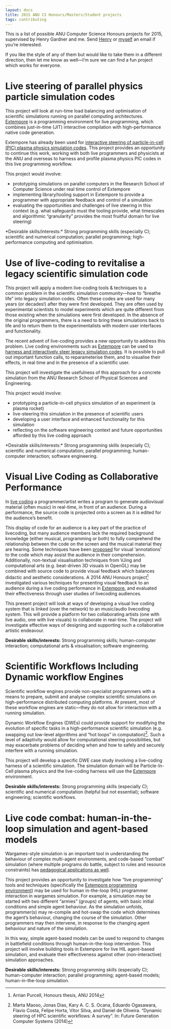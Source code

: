 ```yaml
---
layout: docs
title: 2015 ANU CS Honours/Masters/Student projects
tags: contributing
---
```


This is a list of possible ANU Computer Science Honours projects for
2015, supervised by Henry Gardner and me. Send
[Henry](mailto:henry.gardner@anu.edu.au) or
[myself](mailto:ben.swift@anu.edu.au) an email if you’re interested.

If you like the style of any of them but would like to take them in a
different direction, then let me know as well—I’m sure we can find a fun
project which works for everyone.

# Live steering of parallel physics particle simulation codes

This project will look at run-time load balancing and optimisation of
scientific simulations running on parallel computing architectures.
[Extempore](http://extempore.moso.com.au) is a programming environment
for live programming, which combines just-in-time (JIT) interactive
compilation with high-performance native code generation.

Extempore has already been used for [interactive steering of
particle-in-cell (PIC) plasma physics simulation
codes](https://vimeo.com/99891379). This project provides an opportunity
to continue this work, working with both live programmers and physicists
at the ANU and overseas to harness and profile plasma physics PIC codes
in this live programming workflow.

This project would involve:

-   prototyping simulations on parallel computers in the Research School
    of Computer Science under real time control of Extempore
-   implementing library/tooling support in Extempore to provide a
    programmer with appropriate feedback and control of a simulation
-   evaluating the opportunities and challenges of live steering in this
    context (e.g. what safeguards must the tooling provide, what
    timescales and algorithmic “granularity” provides the most fruitful
    domain for live steering)

\*Desirable skills/interests:\* Strong programming skills (especially
C); scientific and numerical computation; parallel programming;
high-performance computing and optimisation.

# Use of live-coding to revitalise a legacy scientific simulation code

This project will apply a modern live-coding tools & techniques to a
common problem in the scientific simulation community—how to “breathe
life” into legacy simulation codes. Often these codes are used for many
years (or decades!) after they were first developed. They are often used
by experimental scientists to model experiments which are quite
different from those existing when the simulations were first developed.
In the absence of the original programmers, there is a need to bring
these simulations back to life and to return them to the
experimentalists with modern user interfaces and functionality.

The recent advent of live-coding provides a new opportunity to address
this problem. Live coding environments such as
[Extempore](http://extempore.moso.com.au) can be used to [harness and
interactively steer legacy simulation
codes](https://vimeo.com/99891379). It is possible to pull out important
function calls, to reparameterise them, and to visualise their effects,
in real time and in the presence of a scientific user.

This project will investigate the usefulness of this approach for a
concrete simulation from the ANU Research School of Physical Sciences
and Engineering.

This project would involve:

-   prototyping a particle-in-cell physics simulation of an experiment
    (a plasma rocket)
-   live-steering this simulation in the presence of scientific users
-   developing a user interface and enhanced functionality for this
    simulation
-   reflecting on the software engineering context and future
    opportunities afforded by this live coding approach

\*Desirable skills/interests:\* Strong programming skills (especially
C); scientific and numerical computation; parallel programming;
human-computer interaction; software engineering.

# Visual Live Coding as Collaborative Performance

In [live coding](http://vimeo.com/videos/benswift) a programmer/artist
writes a program to generate audiovisual material (often music) in
real-time, in front of an audience. During a performance, the source
code is projected onto a screen as it is edited for the audience’s
benefit.

This display of code for an audience is a key part of the practice of
livecoding, but many audience members lack the required background
knowledge (either musical, programming or both) to fully comprehend the
relationship between the code on the screen and the musical material
they are hearing. Some techniques have been
[proposed](http://eprints.qut.edu.au/61525/1/liveannotations.pdf) for
visual ‘annotations’ to the code which may assist the audience in their
comprehension. Additionally, non-textual visualisation techniques from
VJing and computational arts (e.g. beat-driven 3D visuals in OpenGL) may
be combined with source code to provide visual feedback which balances
didactic and aesthetic considerations. A 2014 ANU Honours project[^1]
investigated various techniques for presenting visual feedback to an
audience during a live coding performance in
[Extempore](http://extempore.moso.com.au), and evaluated their
effectiveness through user studies of livecoding audiences.

This present project will look at ways of developing a visual live
coding system that is linked (over the network) to an music/audio
livecoding system. This will provide a platform for two collaborating
artists (one with live audio, one with live visuals) to collaborate in
real-time. The project will investigate effective ways of designing and
supporting such a collaborative artistic endeavour.

**Desirable skills/interests:** Strong programming skills;
human-computer interaction; computational arts & visualisation; software
engineering.

# Scientific Workflows Including Dynamic workflow Engines

Scientific workflow engines provide non-specialist programmers with a
means to prepare, submit and analyse complex scientific simulations on
high-performance distributed computing platforms. At present, most of
these workflow engines are static—they do not allow for interaction with
a running simulation.

Dynamic Workflow Engines (DWEs) could provide support for modifying the
evolution of specific tasks in a high-performance scientific simulation
(e.g. swapping out low-level algorithms and “hot loops” in
computation)[^2]. Such a level of adaptivity would allow for
computational steering possibilities, but may exacerbate problems of
deciding when and how to safely and securely interfere with a running
simulation.

This project will develop a specific DWE case study involving a
live-coding harness of a scientific simulation. The simulation domain
will be Particle-In-Cell plasma physics and the live-coding harness will
use the [Extempore](http://extempore.moso.com.au) environment.

**Desirable skills/interests:** Strong programming skills (especially
C); scientific and numerical computation (helpful but not essential);
software engineering; scientific workflows.

# Live code combat: human-in-the-loop simulation and agent-based models<span class="tag" data-tag-name="noexport"></span>

Wargames-style simulation is an important tool in understanding the
behaviour of complex multi-agent environments, and code-based “combat”
simulation (where multiple programs do battle, subject to rules and
resource constraints) has [pedagogical applications as
well](https://codecombat.com/).

This project provides an opportunity to investigate how “live
programming” tools and techniques (specifically the [Extempore
programming environment](http://extempore.moso.com.au)) may be used for
human in-the-loop (HIL) programmer interaction in wargames simulation.
For example, a simulation may be started with two different “armies”
(groups) of agents, with basic initial conditions and simple agent
behaviour. As the simulation unfolds, programmer(s) may re-compile and
hot-swap the code which determines the agent’s behaviour, changing the
course of the simulation. Other programmers may then intervene, in
response to the changing agent behaviour and nature of the simulation.

In this way, simple agent-based models can be used to respond to changes
in battlefield conditions through human-in-the-loop intervention. This
project will involve building tools in Extempore for live HIL
agent-based simulation, and evaluate their effectiveness against other
(non-interactive) simulation approaches.

**Desirable skills/interests:** Strong programming skills (especially
C); human-computer interaction; parallel programming; agent-based
models; human-in-the-loop simulation.

[^1]: Arrian Purcell, Honours thesis, ANU 2014

[^2]: Marta Maoso, Jonas Dias, Kary A. C. S. Ocana, Eduardo Ogasawara,
    Flavio Costa, Felipe Horta, Vítor Silva, and Daniel de Oliveira.
    “Dynamic steering of HPC scientific workflows: A survey”. In: Future
    Generation Computer Systems (2014)
